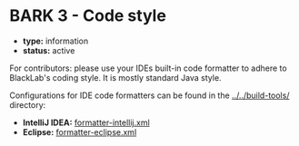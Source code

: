 # BARK 3 - Code style

- **type:** information
- **status:** active

For contributors: please use your IDEs built-in code formatter to adhere to BlackLab's coding style. It is mostly standard Java style.

Configurations for IDE code formatters can be found in the [../../build-tools/](../../build-tools/) directory:
- **IntelliJ IDEA:** [formatter-intellij.xml](../../build-tools/formatter-intellij.xml) 
- **Eclipse:** [formatter-eclipse.xml](../../build-tools/formatter-eclipse.xml)
